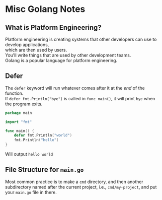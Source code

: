 
# Misc Golang Notes


## What is Platform Engineering?
Platform engineering is creating systems that other developers can use to develop applications,  
which are then used by users.  
You'll write things that are used by other development teams.  
Golang is a popular language for platform engineering.  

## Defer

The `defer` keyword will run whatever comes after it at the *end* of the function.  
If `defer fmt.Println("bye")` is called in `func main()`, it will print `bye` when the
program exits.  

```go
package main

import "fmt"

func main() {
	defer fmt.Println("world")
	fmt.Println("hello")
}
```
Will output `hello world`


## File Structure for `main.go`

Most common practice is to make a `cmd` directory, and then another
subdirectory named after the current project, i.e., `cmd/my-project`, and 
put your `main.go` file in there.




